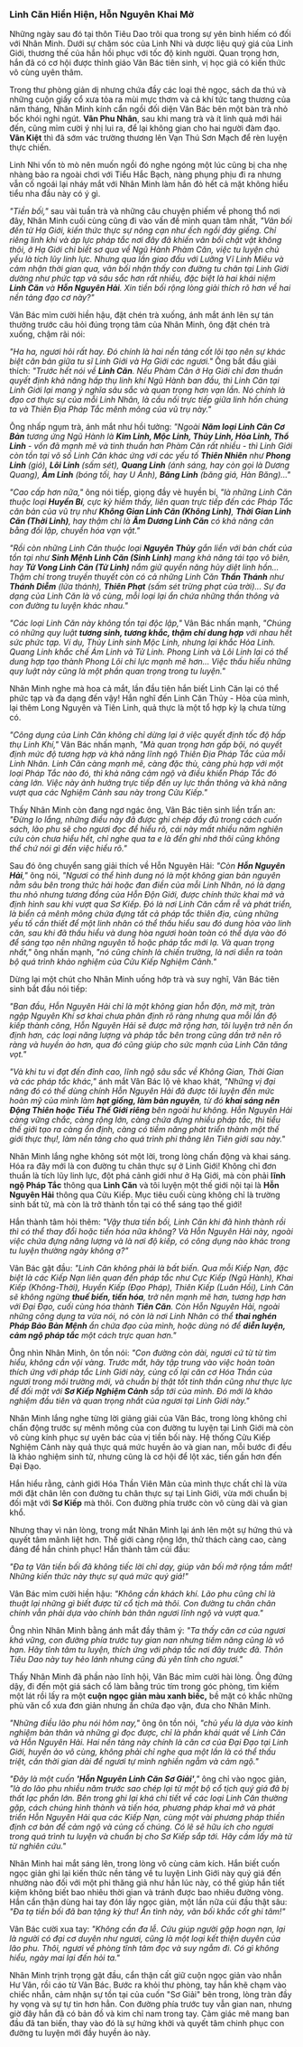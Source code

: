 ### Linh Căn Hiển Hiện, Hỗn Nguyên Khai Mở

Những ngày sau đó tại thôn Tiêu Dao trôi qua trong sự yên bình hiếm có đối với Nhân Minh. Dưới sự chăm sóc của Linh Nhi và dược liệu quý giá của Linh Giới, thương thế của hắn hồi phục với tốc độ kinh người. Quan trọng hơn, hắn đã có cơ hội được thỉnh giáo Vân Bác tiên sinh, vị học giả có kiến thức vô cùng uyên thâm.

Trong thư phòng giản dị nhưng chứa đầy các loại thẻ ngọc, sách da thú và những cuộn giấy cổ xưa tỏa ra mùi mực thơm và cả khí tức tang thương của năm tháng, Nhân Minh kính cẩn ngồi đối diện Vân Bác bên một bàn trà nhỏ bốc khói nghi ngút. **Vân Phu Nhân**, sau khi mang trà và ít linh quả mới hái đến, cũng mỉm cười ý nhị lui ra, để lại không gian cho hai người đàm đạo. **Vân Kiệt** thì đã sớm vác trường thương lên Vạn Thú Sơn Mạch để rèn luyện thực chiến.

Linh Nhi vốn tò mò nên muốn ngồi đó nghe ngóng một lúc cũng bị cha nhẹ nhàng bảo ra ngoài chơi với Tiểu Hắc Bạch, nàng phụng phịu đi ra nhưng vẫn cố ngoái lại nháy mắt với Nhân Minh làm hắn đỏ hết cả mặt không hiểu tiểu nha đầu này có ý gì. 

_"Tiền bối,"_ sau vài tuần trà và những câu chuyện phiếm về phong thổ nơi đây, Nhân Minh cuối cùng cũng đi vào vấn đề mình quan tâm nhất, _"Vãn bối đến từ Hạ Giới, kiến thức thực sự nông cạn như ếch ngồi đáy giếng. Chỉ riêng linh khí và áp lực pháp tắc nơi đây đã khiến vãn bối chật vật không thôi, ở Hạ Giới chỉ biết sơ qua về Ngũ Hành Phàm Căn, việc tu luyện chủ yếu là tích lũy linh lực. Nhưng qua lần giao đấu với Lưỡng Vĩ Linh Miêu và cảm nhận thời gian qua, vãn bối nhận thấy con đường tu chân tại Linh Giới dường như phức tạp và sâu sắc hơn rất nhiều, đặc biệt là hai khái niệm **Linh Căn** và **Hỗn Nguyên Hải**. Xin tiền bối rộng lòng giải thích rõ hơn về hai nền tảng đạo cơ này?"_

Vân Bác mỉm cười hiền hậu, đặt chén trà xuống, ánh mắt ánh lên sự tán thưởng trước câu hỏi đúng trọng tâm của Nhân Minh, ông đặt chén trà xuống, chậm rãi nói:

_"Ha ha, ngươi hỏi rất hay. Đó chính là hai nền tảng cốt lõi tạo nên sự khác biệt căn bản giữa tu sĩ Linh Giới và Hạ Giới các ngươi."_ Ông bắt đầu giải thích: _"Trước hết nói về **Linh Căn**. Nếu Phàm Căn ở Hạ Giới chỉ đơn thuần quyết định khả năng hấp thụ linh khí Ngũ Hành ban đầu, thì Linh Căn tại Linh Giới lại mang ý nghĩa sâu sắc và quan trọng hơn vạn lần. Nó chính là đạo cơ thực sự của mỗi Linh Nhân, là cầu nối trực tiếp giữa linh hồn chúng ta và Thiên Địa Pháp Tắc mênh mông của vũ trụ này."_

Ông nhấp ngụm trà, ánh mắt như hồi tưởng: _"Ngoài **Năm loại Linh Căn Cơ Bản** tương ứng Ngũ Hành là **Kim Linh, Mộc Linh, Thủy Linh, Hỏa Linh, Thổ Linh** - vốn đã mạnh mẽ và tinh thuần hơn Phàm Căn rất nhiều - thì Linh Giới còn tồn tại vô số Linh Căn khác ứng với các yếu tố **Thiên Nhiên** như **Phong Linh** (gió), **Lôi Linh** (sấm sét), **Quang Linh** (ánh sáng, hay còn gọi là Dương Quang), **Ám Linh** (bóng tối, hay U Ảnh), **Băng Linh** (băng giá, Hàn Băng)..."_

_"Cao cấp hơn nữa,"_ ông nói tiếp, giọng đầy vẻ huyền bí, _"là những Linh Căn thuộc loại **Huyền Bí**, cực kỳ hiếm thấy, liên quan trực tiếp đến các Pháp Tắc căn bản của vũ trụ như **Không Gian Linh Căn (Không Linh)**, **Thời Gian Linh Căn (Thời Linh)**, hay thậm chí là **Âm Dương Linh Căn** có khả năng cân bằng đối lập, chuyển hóa vạn vật."_

_"Rồi còn những Linh Căn thuộc loại **Nguyên Thủy** gắn liền với bản chất của tồn tại như **Sinh Mệnh Linh Căn (Sinh Linh)** mang khả năng tái tạo vô biên, hay **Tử Vong Linh Căn (Tử Linh)** nắm giữ quyền năng hủy diệt linh hồn... Thậm chí trong truyền thuyết còn có cả những Linh Căn **Thần Thánh** như **Thánh Diễm** (lửa thánh), **Thiên Phạt** (sấm sét trừng phạt của trời)... Sự đa dạng của Linh Căn là vô cùng, mỗi loại lại ẩn chứa những thần thông và con đường tu luyện khác nhau."_

_"Các loại Linh Căn này không tồn tại độc lập,"_ Vân Bác nhấn mạnh, _"Chúng có những quy luật **tương sinh, tương khắc, thậm chí dung hợp** với nhau hết sức phức tạp. Ví dụ, Thủy Linh sinh Mộc Linh, nhưng lại khắc Hỏa Linh. Quang Linh khắc chế Ám Linh và Tử Linh. Phong Linh và Lôi Linh lại có thể dung hợp tạo thành Phong Lôi chi lực mạnh mẽ hơn... Việc thấu hiểu những quy luật này cũng là một phần quan trọng trong tu luyện."_

Nhân Minh nghe mà hoa cả mắt, lần đầu tiên hắn biết Linh Căn lại có thể phức tạp và đa dạng đến vậy! Hắn nghĩ đến Linh Căn Thủy - Hỏa của mình, lại thêm Long Nguyên và Tiên Linh, quả thực là một tổ hợp kỳ lạ chưa từng có.

_"Công dụng của Linh Căn không chỉ dừng lại ở việc quyết định tốc độ hấp thụ Linh Khí,"_ Vân Bác nhấn mạnh, _"Mà quan trọng hơn gấp bội, nó quyết định mức độ tương hợp và khả năng lĩnh ngộ Thiên Địa Pháp Tắc của mỗi Linh Nhân. Linh Căn càng mạnh mẽ, càng đặc thù, càng phù hợp với một loại Pháp Tắc nào đó, thì khả năng cảm ngộ và điều khiển Pháp Tắc đó càng lớn. Việc này ảnh hưởng trực tiếp đến uy lực thần thông và khả năng vượt qua các Nghiệm Cảnh sau này trong Cửu Kiếp."_

Thấy Nhân Minh còn đang ngơ ngác ông, Vân Bác tiên sinh liền trấn an: _"Đừng lo lắng, những điều này đã được ghi chép đầy đủ trong cách cuốn sách, lão phu sẽ cho ngươi đọc để hiểu rõ, cái này mất nhiều năm nghiên cứu còn chưa hiểu hết, chỉ nghe qua ta e là đến ghi nhớ thôi cũng không thể chứ nói gì đến việc hiểu rõ."_

Sau đó ông chuyển sang giải thích về Hỗn Nguyên Hải: _"Còn **Hỗn Nguyên Hải**,"_ ông nói, _"Ngươi có thể hình dung nó là một không gian bản nguyên nằm sâu bên trong thức hải hoặc đan điền của mỗi Linh Nhân, nó là dạng thu nhỏ nhưng tương đồng của Hỗn Độn Giới, được chính thức khai mở và định hình sau khi vượt qua Sơ Kiếp. Đó là nơi Linh Căn cắm rễ và phát triển, là biển cả mênh mông chứa đựng tất cả pháp tắc thiên địa, cùng những yếu tố cần thiết để một linh nhân có thể thấu hiểu sau đó dung hòa vào linh căn, sau khi đã thấu hiểu và dung hòa ngươi hoàn toàn có thể dựa vào đó để sáng tạo nên những nguyên tố hoặc pháp tắc mới lạ. Và quan trọng nhất,"_ ông nhấn mạnh, _"nó cũng chính là chiến trường, là nơi diễn ra toàn bộ quá trình khảo nghiệm của Cửu Kiếp Nghiệm Cảnh."_

Dừng lại một chút cho Nhân Minh uống hớp trà và suy nghĩ, Vân Bác tiên sinh bắt đầu nói tiếp:

_"Ban đầu, Hỗn Nguyên Hải chỉ là một không gian hỗn độn, mờ mịt, tràn ngập Nguyên Khí sơ khai chưa phân định rõ ràng nhưng qua mỗi lần độ kiếp thành công, Hỗn Nguyên Hải sẽ được mở rộng hơn, tôi luyện trở nên ổn định hơn, các loại năng lượng và pháp tắc bên trong cũng dần trở nên rõ ràng và huyền ảo hơn, qua đó cũng giúp cho sức mạnh của Linh Căn tăng vọt."_

_"Và khi tu vi đạt đến đỉnh cao, lĩnh ngộ sâu sắc về Không Gian, Thời Gian và các pháp tắc khác,"_ ánh mắt Vân Bác lộ vẻ khao khát, _"Những vị đại năng đó có thể dùng chính Hỗn Nguyên Hải đã được tôi luyện đến mức hoàn mỹ của mình làm **hạt giống, làm bản nguyên**, từ đó **khai sáng nên Động Thiên hoặc Tiểu Thế Giới riêng** bên ngoài hư không. Hỗn Nguyên Hải càng vững chắc, càng rộng lớn, càng chứa đựng nhiều pháp tắc, thì tiểu thế giới tạo ra càng ổn định, càng có tiềm năng phát triển thành một thế giới thực thụ!, làm nền tảng cho quá trình phi thăng lên Tiên giới sau này."_

Nhân Minh lắng nghe không sót một lời, trong lòng chấn động và khai sáng. Hóa ra đây mới là con đường tu chân thực sự ở Linh Giới! Không chỉ đơn thuần là tích lũy linh lực, đột phá cảnh giới như ở Hạ Giới, mà còn phải **lĩnh ngộ Pháp Tắc** thông qua **Linh Căn** và tôi luyện một thế giới nội tại là **Hỗn Nguyên Hải** thông qua Cửu Kiếp. Mục tiêu cuối cùng không chỉ là trường sinh bất tử, mà còn là trở thành tồn tại có thể sáng tạo thế giới!

Hắn thành tâm hỏi thêm: _"Vậy thưa tiền bối, Linh Căn khi đã hình thành rồi thì có thể thay đổi hoặc tiến hóa nữa không? Và Hỗn Nguyên Hải này, ngoài việc chứa đựng năng lượng và là nơi độ kiếp, có công dụng nào khác trong tu luyện thường ngày không ạ?"_

Vân Bác gật đầu: _"Linh Căn không phải là bất biến. Qua mỗi Kiếp Nạn, đặc biệt là các Kiếp Nạn liên quan đến pháp tắc như Cực Kiếp (Ngũ Hành), Khai Kiếp (Không-Thời), Huyền Kiếp (Đạo Pháp), Thiên Kiếp (Luân Hồi), Linh Căn sẽ không ngừng **thuế biến, tiến hóa**, trở nên mạnh mẽ hơn, tương hợp hơn với Đại Đạo, cuối cùng hóa thành **Tiên Căn**. Còn Hỗn Nguyên Hải, ngoài những công dụng ta vừa nói, nó còn là nơi Linh Nhân có thể **thai nghén Pháp Bảo Bản Mệnh** ẩn chứa đạo của mình, hoặc dùng nó để **diễn luyện, cảm ngộ pháp tắc** một cách trực quan hơn."_

Ông nhìn Nhân Minh, ôn tồn nói: _"Con đường còn dài, ngươi cứ từ từ tìm hiểu, không cần vội vàng. Trước mắt, hãy tập trung vào việc hoàn toàn thích ứng với pháp tắc Linh Giới này, củng cố lại căn cơ Hóa Thần của ngươi trong môi trường mới, và chuẩn bị thật tốt tinh thần cũng như thực lực để đối mặt với **Sơ Kiếp Nghiệm Cảnh** sắp tới của mình. Đó mới là khảo nghiệm đầu tiên và quan trọng nhất của ngươi tại Linh Giới này."_

Nhân Minh lắng nghe từng lời giảng giải của Vân Bác, trong lòng không chỉ chấn động trước sự mênh mông của con đường tu luyện tại Linh Giới mà còn vô cùng kính phục sự uyên bác của vị tiền bối này. Hệ thống Cửu Kiếp Nghiệm Cảnh này quả thực quá mức huyền ảo và gian nan, mỗi bước đi đều là khảo nghiệm sinh tử, nhưng cũng là cơ hội để lột xác, tiến gần hơn đến Đại Đạo.

Hắn hiểu rằng, cảnh giới Hóa Thần Viên Mãn của mình thực chất chỉ là vừa mới đặt chân lên con đường tu chân thực sự tại Linh Giới, vừa mới chuẩn bị đối mặt với **Sơ Kiếp** mà thôi. Con đường phía trước còn vô cùng dài và gian khổ.

Nhưng thay vì nản lòng, trong mắt Nhân Minh lại ánh lên một sự hứng thú và quyết tâm mãnh liệt hơn. Thế giới càng rộng lớn, thử thách càng cao, càng đáng để hắn chinh phục! Hắn thành tâm cúi đầu:

_"Đa tạ Vân tiền bối đã không tiếc lời chỉ dạy, giúp vãn bối mở rộng tầm mắt! Những kiến thức này thực sự quá mức quý giá!"_

Vân Bác mỉm cười hiền hậu: _"Không cần khách khí. Lão phu cũng chỉ là thuật lại những gì biết được từ cổ tịch mà thôi. Con đường tu chân chân chính vẫn phải dựa vào chính bản thân ngươi lĩnh ngộ và vượt qua."_

Ông nhìn Nhân Minh bằng ánh mắt đầy thâm ý: _"Ta thấy căn cơ của ngươi khá vững, con đường phía trước tuy gian nan nhưng tiềm năng cũng là vô hạn. Hãy tĩnh tâm tu luyện, thích ứng với pháp tắc nơi đây trước đã. Thôn Tiêu Dao này tuy hẻo lánh nhưng cũng đủ yên tĩnh cho ngươi."_

Thấy Nhân Minh đã phần nào lĩnh hội, Vân Bác mỉm cười hài lòng. Ông đứng dậy, đi đến một giá sách cổ làm bằng trúc tím trong góc phòng, tìm kiếm một lát rồi lấy ra một **cuộn ngọc giản màu xanh biếc,** bề mặt có khắc những phù văn cổ xưa đơn giản nhưng ẩn chứa đạo vận, đưa cho Nhân Minh.

_"Những điều lão phu nói hôm nay,"_ ông ôn tồn nói, _"chủ yếu là dựa vào kinh nghiệm bản thân và những gì đọc được, chỉ là phần khái quát về Linh Căn và Hỗn Nguyên Hải. Hai nền tảng này chính là căn cơ của Đại Đạo tại Linh Giới, huyền ảo vô cùng, không phải chỉ nghe qua một lần là có thể thấu triệt, cần thời gian dài để ngươi tự mình nghiền ngẫm và cảm ngộ."_

_"Đây là một cuốn **'Hỗn Nguyên Linh Căn Sơ Giải'**,"_ ông chỉ vào ngọc giản, _"là do lão phu nhiều năm trước sao chép lại từ một bộ cổ tịch quý giá đã bị thất lạc phần lớn. Bên trong ghi lại khá chi tiết về các loại Linh Căn thường gặp, cách chúng hình thành và tiến hóa, phương pháp khai mở và phát triển Hỗn Nguyên Hải qua các Kiếp Nạn, cùng một vài phương pháp thiền định cơ bản để cảm ngộ và củng cố chúng. Có lẽ sẽ hữu ích cho ngươi trong quá trình tu luyện và chuẩn bị cho Sơ Kiếp sắp tới. Hãy cầm lấy mà từ từ nghiên cứu."_

Nhân Minh hai mắt sáng lên, trong lòng vô cùng cảm kích. Hắn biết cuốn ngọc giản ghi lại kiến thức nền tảng về tu luyện Linh Giới này quý giá đến nhường nào đối với một phi thăng giả như hắn lúc này, có thể giúp hắn tiết kiệm không biết bao nhiêu thời gian và tránh được bao nhiêu đường vòng. Hắn cẩn thận dùng hai tay đón lấy ngọc giản, một lần nữa cúi đầu thật sâu: _"Đa tạ tiền bối đã ban tặng kỳ thư! Ân tình này, vãn bối khắc cốt ghi tâm!"_

Vân Bác cười xua tay: _"Không cần đa lễ. Cứu giúp người gặp hoạn nạn, lại là người có đại cơ duyên như ngươi, cũng là một loại kết thiện duyên của lão phu. Thôi, ngươi về phòng tĩnh tâm đọc và suy ngẫm đi. Có gì không hiểu, ngày mai lại đến hỏi ta."_

Nhân Minh trịnh trọng gật đầu, cẩn thận cất giữ cuộn ngọc giản vào nhẫn Hư Vân, rồi cáo từ Vân Bác. Bước ra khỏi thư phòng, tay hắn khẽ chạm vào chiếc nhẫn, cảm nhận sự tồn tại của cuốn "Sơ Giải" bên trong, lòng tràn đầy hy vọng và sự tự tin hơn hẳn. Con đường phía trước tuy vẫn gian nan, nhưng giờ đây hắn đã có bản đồ và kim chỉ nam trong tay. Cảm giác mê mang ban đầu đã tan biến, thay vào đó là sự hứng khởi và quyết tâm chinh phục con đường tu luyện mới đầy huyền ảo này.
